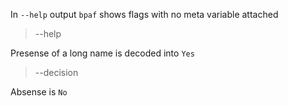 In `--help` output `bpaf` shows flags with no meta variable attached

> --help

Presense of a long name is decoded into `Yes`
> --decision

Absense is `No`
>
